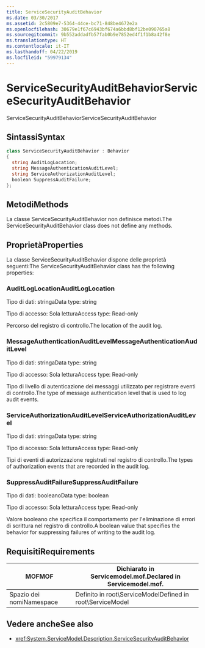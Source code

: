 ```yaml
---
title: ServiceSecurityAuditBehavior
ms.date: 03/30/2017
ms.assetid: 2c5809e7-5364-44ce-bc71-848be4672e2a
ms.openlocfilehash: 30679e1f67c6943bf674a6bbd8bf12be090765a8
ms.sourcegitcommit: 9b552addadfb57fab0b9e7852ed4f1f1b8a42f8e
ms.translationtype: HT
ms.contentlocale: it-IT
ms.lasthandoff: 04/22/2019
ms.locfileid: "59979134"
---
```

# <a name="servicesecurityauditbehavior"></a><span data-ttu-id="c16b1-102">ServiceSecurityAuditBehavior</span><span class="sxs-lookup"><span data-stu-id="c16b1-102">ServiceSecurityAuditBehavior</span></span>
<span data-ttu-id="c16b1-103">ServiceSecurityAuditBehavior</span><span class="sxs-lookup"><span data-stu-id="c16b1-103">ServiceSecurityAuditBehavior</span></span>  
  
## <a name="syntax"></a><span data-ttu-id="c16b1-104">Sintassi</span><span class="sxs-lookup"><span data-stu-id="c16b1-104">Syntax</span></span>  
  
```csharp  
class ServiceSecurityAuditBehavior : Behavior  
{  
  string AuditLogLocation;  
  string MessageAuthenticationAuditLevel;  
  string ServiceAuthorizationAuditLevel;  
  boolean SuppressAuditFailure;  
};  
```  
  
## <a name="methods"></a><span data-ttu-id="c16b1-105">Metodi</span><span class="sxs-lookup"><span data-stu-id="c16b1-105">Methods</span></span>  
 <span data-ttu-id="c16b1-106">La classe ServiceSecurityAuditBehavior non definisce metodi.</span><span class="sxs-lookup"><span data-stu-id="c16b1-106">The ServiceSecurityAuditBehavior class does not define any methods.</span></span>  
  
## <a name="properties"></a><span data-ttu-id="c16b1-107">Proprietà</span><span class="sxs-lookup"><span data-stu-id="c16b1-107">Properties</span></span>  
 <span data-ttu-id="c16b1-108">La classe ServiceSecurityAuditBehavior dispone delle proprietà seguenti:</span><span class="sxs-lookup"><span data-stu-id="c16b1-108">The ServiceSecurityAuditBehavior class has the following properties:</span></span>  
  
### <a name="auditloglocation"></a><span data-ttu-id="c16b1-109">AuditLogLocation</span><span class="sxs-lookup"><span data-stu-id="c16b1-109">AuditLogLocation</span></span>  
 <span data-ttu-id="c16b1-110">Tipo di dati: stringa</span><span class="sxs-lookup"><span data-stu-id="c16b1-110">Data type: string</span></span>  
  
 <span data-ttu-id="c16b1-111">Tipo di accesso: Sola lettura</span><span class="sxs-lookup"><span data-stu-id="c16b1-111">Access type: Read-only</span></span>  
  
 <span data-ttu-id="c16b1-112">Percorso del registro di controllo.</span><span class="sxs-lookup"><span data-stu-id="c16b1-112">The location of the audit log.</span></span>  
  
### <a name="messageauthenticationauditlevel"></a><span data-ttu-id="c16b1-113">MessageAuthenticationAuditLevel</span><span class="sxs-lookup"><span data-stu-id="c16b1-113">MessageAuthenticationAuditLevel</span></span>  
 <span data-ttu-id="c16b1-114">Tipo di dati: stringa</span><span class="sxs-lookup"><span data-stu-id="c16b1-114">Data type: string</span></span>  
  
 <span data-ttu-id="c16b1-115">Tipo di accesso: Sola lettura</span><span class="sxs-lookup"><span data-stu-id="c16b1-115">Access type: Read-only</span></span>  
  
 <span data-ttu-id="c16b1-116">Tipo di livello di autenticazione dei messaggi utilizzato per registrare eventi di controllo.</span><span class="sxs-lookup"><span data-stu-id="c16b1-116">The type of message authentication level that is used to log audit events.</span></span>  
  
### <a name="serviceauthorizationauditlevel"></a><span data-ttu-id="c16b1-117">ServiceAuthorizationAuditLevel</span><span class="sxs-lookup"><span data-stu-id="c16b1-117">ServiceAuthorizationAuditLevel</span></span>  
 <span data-ttu-id="c16b1-118">Tipo di dati: stringa</span><span class="sxs-lookup"><span data-stu-id="c16b1-118">Data type: string</span></span>  
  
 <span data-ttu-id="c16b1-119">Tipo di accesso: Sola lettura</span><span class="sxs-lookup"><span data-stu-id="c16b1-119">Access type: Read-only</span></span>  
  
 <span data-ttu-id="c16b1-120">Tipi di eventi di autorizzazione registrati nel registro di controllo.</span><span class="sxs-lookup"><span data-stu-id="c16b1-120">The types of authorization events that are recorded in the audit log.</span></span>  
  
### <a name="suppressauditfailure"></a><span data-ttu-id="c16b1-121">SuppressAuditFailure</span><span class="sxs-lookup"><span data-stu-id="c16b1-121">SuppressAuditFailure</span></span>  
 <span data-ttu-id="c16b1-122">Tipo di dati: booleano</span><span class="sxs-lookup"><span data-stu-id="c16b1-122">Data type: boolean</span></span>  
  
 <span data-ttu-id="c16b1-123">Tipo di accesso: Sola lettura</span><span class="sxs-lookup"><span data-stu-id="c16b1-123">Access type: Read-only</span></span>  
  
 <span data-ttu-id="c16b1-124">Valore booleano che specifica il comportamento per l'eliminazione di errori di scrittura nel registro di controllo.</span><span class="sxs-lookup"><span data-stu-id="c16b1-124">A boolean value that specifies the behavior for suppressing failures of writing to the audit log.</span></span>  
  
## <a name="requirements"></a><span data-ttu-id="c16b1-125">Requisiti</span><span class="sxs-lookup"><span data-stu-id="c16b1-125">Requirements</span></span>  
  
|<span data-ttu-id="c16b1-126">MOF</span><span class="sxs-lookup"><span data-stu-id="c16b1-126">MOF</span></span>|<span data-ttu-id="c16b1-127">Dichiarato in Servicemodel.mof.</span><span class="sxs-lookup"><span data-stu-id="c16b1-127">Declared in Servicemodel.mof.</span></span>|  
|---------|-----------------------------------|  
|<span data-ttu-id="c16b1-128">Spazio dei nomi</span><span class="sxs-lookup"><span data-stu-id="c16b1-128">Namespace</span></span>|<span data-ttu-id="c16b1-129">Definito in root\ServiceModel</span><span class="sxs-lookup"><span data-stu-id="c16b1-129">Defined in root\ServiceModel</span></span>|  
  
## <a name="see-also"></a><span data-ttu-id="c16b1-130">Vedere anche</span><span class="sxs-lookup"><span data-stu-id="c16b1-130">See also</span></span>

- <xref:System.ServiceModel.Description.ServiceSecurityAuditBehavior>
